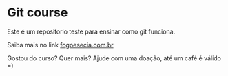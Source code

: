 # Git course

Este é um repositorio teste para ensinar como git funciona.

Saiba mais no link [fogoesecia.com.br](http://fogoesecia.com.br)

Gostou do curso? Quer mais? Ajude com uma doação, até um café é válido =)


